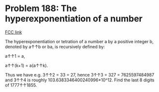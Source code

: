 # Problem 188: The hyperexponentiation of a number

[FCC link](https://www.freecodecamp.org/learn/coding-interview-prep/project-euler/problem-188-the-hyperexponentiation-of-a-number)

The hyperexponentiation or tetration of a number a by a positive integer b,
denoted by a↑↑b or ba, is recursively defined by:

a↑↑1 = a,

a↑↑(k+1) = a(a↑↑k).

Thus we have e.g. 3↑↑2 = 33 = 27, hence 3↑↑3 = 327 = 7625597484987 and 3↑↑4 is
roughly 103.6383346400240996\*10^12. Find the last 8 digits of 1777↑↑1855.
